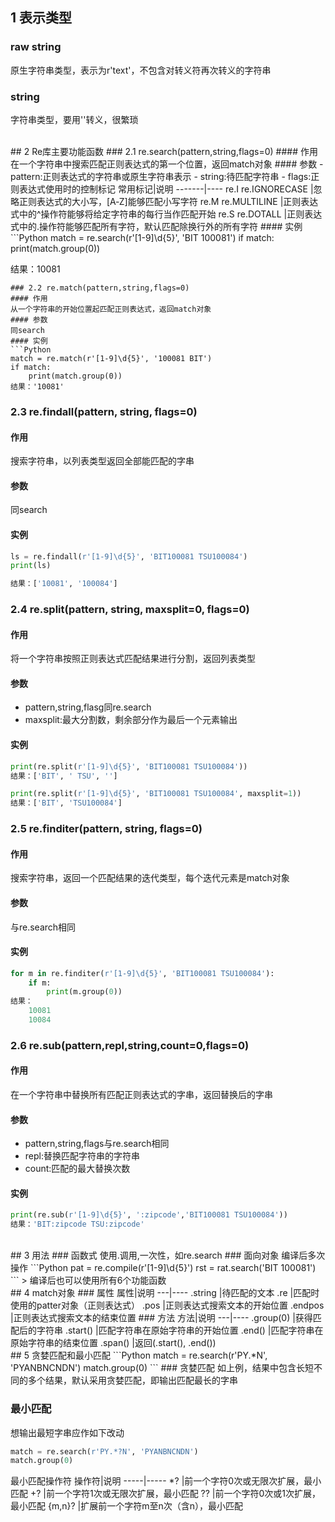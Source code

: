 ## 1 表示类型
### raw string
原生字符串类型，表示为r'text'，不包含对转义符再次转义的字符串
### string
字符串类型，要用'\'转义，很繁琐

<br>
## 2 Re库主要功能函数
### 2.1 re.search(pattern,string,flags=0)
#### 作用
在一个字符串中搜索匹配正则表达式的第一个位置，返回match对象
#### 参数
- pattern:正则表达式的字符串或原生字符串表示
- string:待匹配字符串
- flags:正则表达式使用时的控制标记
 常用标记|说明
 -------|----
 re.I re.IGNORECASE |忽略正则表达式的大小写，[A‐Z]能够匹配小写字符
 re.M re.MULTILINE |正则表达式中的^操作符能够将给定字符串的每行当作匹配开始
 re.S re.DOTALL |正则表达式中的.操作符能够匹配所有字符，默认匹配除换行外的所有字符
#### 实例
```Python
match = re.search(r'[1-9]\d{5}', 'BIT 100081')
if match:
    print(match.group(0))

结果：10081
```
### 2.2 re.match(pattern,string,flags=0)
#### 作用
从一个字符串的开始位置起匹配正则表达式，返回match对象
#### 参数
同search
#### 实例
```Python
match = re.match(r'[1-9]\d{5}', '100081 BIT')
if match:
    print(match.group(0))
结果：'10081'
```
### 2.3 re.findall(pattern, string, flags=0)
#### 作用
搜索字符串，以列表类型返回全部能匹配的字串
#### 参数
同search
#### 实例
```Python
ls = re.findall(r'[1-9]\d{5}', 'BIT100081 TSU100084')
print(ls)

结果：['10081', '100084']
```

### 2.4 re.split(pattern, string, maxsplit=0, flags=0)
#### 作用
将一个字符串按照正则表达式匹配结果进行分割，返回列表类型
#### 参数
- pattern,string,flasg同re.search
- maxsplit:最大分割数，剩余部分作为最后一个元素输出
#### 实例
```Python
print(re.split(r'[1-9]\d{5}', 'BIT100081 TSU100084'))
结果：['BIT', ' TSU', '']

print(re.split(r'[1-9]\d{5}', 'BIT100081 TSU100084', maxsplit=1))
结果：['BIT', 'TSU100084']
```

### 2.5 re.finditer(pattern, string, flags=0)
#### 作用
搜索字符串，返回一个匹配结果的迭代类型，每个迭代元素是match对象
#### 参数
与re.search相同
#### 实例
```Python
for m in re.finditer(r'[1-9]\d{5}', 'BIT100081 TSU100084'):
    if m:
        print(m.group(0))
结果：   
    10081
    10084
```
### 2.6 re.sub(pattern,repl,string,count=0,flags=0)
#### 作用
在一个字符串中替换所有匹配正则表达式的字串，返回替换后的字串
#### 参数
- pattern,string,flags与re.search相同
- repl:替换匹配字符串的字符串
- count:匹配的最大替换次数
#### 实例
```Python
print(re.sub(r'[1-9]\d{5}', ':zipcode','BIT100081 TSU100084'))
结果：'BIT:zipcode TSU:zipcode'
```
<br>
## 3 用法
### 函数式
使用.调用,一次性，如re.search
### 面向对象
编译后多次操作
```Python
pat = re.compile(r'[1-9]\d{5}')
rst = rat.search('BIT 100081')
```
> 编译后也可以使用所有6个功能函数

<br>
## 4 match对象
### 属性
属性|说明
---|----
.string |待匹配的文本
.re |匹配时使用的patter对象（正则表达式）
.pos |正则表达式搜索文本的开始位置
.endpos |正则表达式搜索文本的结束位置
### 方法
方法|说明
---|----
.group(0) |获得匹配后的字符串
.start() |匹配字符串在原始字符串的开始位置
.end() |匹配字符串在原始字符串的结束位置
.span() |返回(.start(), .end())
<br>
## 5 贪婪匹配和最小匹配
```Python
match = re.search(r'PY.*N', 'PYANBNCNDN')
match.group(0)
```
### 贪婪匹配
如上例，结果中包含长短不同的多个结果，默认采用贪婪匹配，即输出匹配最长的字串

### 最小匹配
想输出最短字串应作如下改动
```Python
match = re.search(r'PY.*?N', 'PYANBNCNDN')
match.group(0)
```
最小匹配操作符
操作符|说明
-----|-----
*? |前一个字符0次或无限次扩展，最小匹配
+? |前一个字符1次或无限次扩展，最小匹配
?? |前一个字符0次或1次扩展，最小匹配
{m,n}? |扩展前一个字符m至n次（含n），最小匹配

